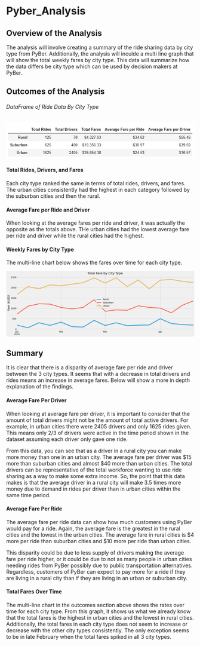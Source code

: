 # Pyber_Analysis

## Overview of the Analysis

The analysis will involve creating a summary of the ride sharing data by city type from PyBer. Additionally, the analysis will inculde a multi line graph that will show the total weekly fares by city type. This data will summarize how the data differs be city type which can be used by decision makers at PyBer.

## Outcomes of the Analysis

###### DataFrame of Ride Data By City Type

![Image1](analysis/Pyber_City_Summary.PNG)

#### Total Rides, Drivers, and Fares

Each city type ranked the same in terms of total rides, drivers, and fares. The urban cities consistently had the highest in each category followed by the suburban cities and then the rural.

#### Average Fare per Ride and Driver

When looking at the average fares per ride and driver, it was actually the opposite as the totals above. THe urban cities had the lowest average fare per ride and driver while the rural cities had the highest.

#### Weekly Fares by City Type

The multi-line chart below shows the fares over time for each city type.

![Image2](analysis/Pyber_fare_summary.png)

## Summary

It is clear that there is a disparity of average fare per ride and driver between the 3 city types. It seems that with a decrease in total drivers and rides means an increase in average fares. Below will show a more in depth explanation of the findings.

#### Average Fare Per Driver

When looking at average fare per driver, it is important to consider that the amount of total drivers might not be the amount of total active drivers. For example, in urban cities there were 2405 drivers and only 1625 rides given. This means only 2/3 of drivers were active in the time period shown in the dataset assuming each driver only gave one ride.

From this data, you can see that as a driver in a rural city you can make more money than one in an urban city. The average fare per driver was $15 more than suburban cities and almost $40 more than urban cities. The total drivers can be representative of the total workforce wanting to use ride sharing as a way to make some extra income. So, the point that this data makes is that the average driver in a rural city will make 3.5 times more money due to demand in rides per driver than in urban cities within the same time period.

#### Average Fare Per Ride

The average fare per ride data can show how much customers using PyBer would pay for a ride. Again, the average fare is the greatest in the rural cities and the lowest in the urban cities. The average fare in rural cities is $4 more per ride than suburban cities and $10 more per ride than urban cities.

This disparity could be due to less supply of drivers making the average fare per ride higher, or it could be due to not as many people in urban cities needing rides from PyBer possibly due to public transportation alternatives. Regardless, customers of PyBer can expect to pay more for a ride if they are living in a rural city than if they are living in an urban or suburban city.

#### Total Fares Over Time

The multi-line chart in the outcomes section above shows the rates over time for each city type. From this graph, it shows us what we already know that the total fares is the highest in urban cities and the lowest in rural cities. Additionally, the total fares in each city type does not seem to increase or decrease with the other city types consistently. The only exception seems to be in late February when the total fares spiked in all 3 city types.
